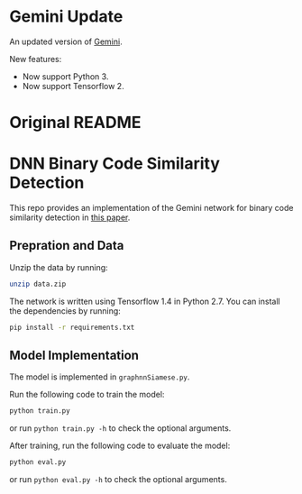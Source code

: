 # Gemini Update

An updated version of [Gemini](https://github.com/xiaojunxu/dnn-binary-code-similarity).

New features:
- Now support Python 3.
- Now support Tensorflow 2.

# Original README

# DNN Binary Code Similarity Detection
This repo provides an implementation of the Gemini network for binary code similarity detection in [this paper](https://arxiv.org/abs/1708.06525).

## Prepration and Data
Unzip the data by running:
```bash
unzip data.zip
```

The network is written using Tensorflow 1.4 in Python 2.7. You can install the dependencies by running:
```bash
pip install -r requirements.txt
```

## Model Implementation
The model is implemented in `graphnnSiamese.py`.

Run the following code to train the model:
```bash
python train.py
```
or run `python train.py -h` to check the optional arguments.

After training, run the following code to evaluate the model:
```bash
python eval.py
```
or run `python eval.py -h` to check the optional arguments.
